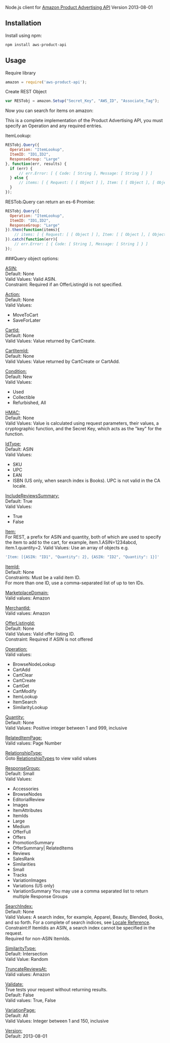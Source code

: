 Node.js client for [Amazon Product Advertising API](https://affiliate-program.amazon.com/gp/advertising/api/detail/main.html) Version 2013-08-01   

## Installation
Install using npm:
```sh
npm install aws-product-api
```

## Usage

Require library
```javascript
amazon = require('aws-product-api');
```

Create REST Object
```javascript
var RESTobj = amazon.Setup("Secret_Key", "AWS_ID", "Associate_Tag");
```

Now you can search for items on amazon:

This is a complete implementation of the Product Advertising API, you must specify an Operation and any required entries.

ItemLookup:
```javascript
RESTobj.Query({
  Operation: "ItemLookup",
  ItemID: "ID1,ID2",
  ResponseGroup: "Large"
}, function(err, results) {
  if (err) {
	  // err.Error: [ { Code: [ String ], Message: [ String ] } ]
  } else {
	  // items: [ { Request: [ [ Object ] ], Item: [ [ Object ], [ Object ] ] } ]
  }
});
```


RESTob.Query can return an es-6 Promise:
```javascript
RESTobj.Query({
  Operation: "ItemLookup",
  ItemID: "ID1,ID2",
  ResponseGroup: "Large"
}).then(function(items){
	// items: [ { Request: [ [ Object ] ], Item: [ [ Object ], [ Object ] ] } ]
}).catch(function(err){
	// err.Error: [ { Code: [ String ], Message: [ String ] } ]
});
```

###Query object options:

[ASIN:](http://docs.aws.amazon.com/AWSECommerceService/latest/DG/CartAdd.html)  
Default: None  
Valid Values: Valid ASIN.  
Constraint: Required if an OfferListingId is not specified.

[Action:](http://docs.aws.amazon.com/AWSECommerceService/latest/DG/CartModify.html)  
Default: None  
Valid Values:  
 * MoveToCart
 * SaveForLater

[CartId:](http://docs.aws.amazon.com/AWSECommerceService/latest/DG/CartAdd.html)  
Default: None  
Valid Values: Value returned by CartCreate.

[CartItemId:](http://docs.aws.amazon.com/AWSECommerceService/latest/DG/CartModify.html)  
Default: None  
Valid Values: Value returned by CartCreate or CartAdd.

[Condition:](http://docs.aws.amazon.com/AWSECommerceService/latest/DG/ItemLookup.html)  
Default: New  
Valid Values:  
 * Used
 * Collectible
 * Refurbished, All

[HMAC:](http://docs.aws.amazon.com/AWSECommerceService/latest/DG/CartAdd.html)  
Default: None  
Valid Values: Value is calculated using request parameters, their values, a cryptographic function, and the Secret Key, which acts as the "key" for the function.

[IdType:](http://docs.aws.amazon.com/AWSECommerceService/latest/DG/ItemLookup.html)  
Default: ASIN  
Valid Values:  
 * SKU
 * UPC
 * EAN
 * ISBN (US only, when search index is Books). UPC is not valid in the CA locale.

[IncludeReviewsSummary:](http://docs.aws.amazon.com/AWSECommerceService/latest/DG/ItemLookup.html)  
Default: True  
Valid Values:  
 * True
 * False

[Item:](http://docs.aws.amazon.com/AWSECommerceService/latest/DG/CartCreate.html)  
For REST, a prefix for ASIN and quantity, both of which are used to specify the item to add to the cart, for example, item.1.ASIN=1234abcd, item.1.quantity=2. Valid Values: Use an array of objects e.g.
```javascript
'Item: [{ASIN: "ID1", "Quantity": 2}, {ASIN: "ID2", "Quantity": 1}]'
```

[ItemId:](http://docs.aws.amazon.com/AWSECommerceService/latest/DG/ItemLookup.html)  
Default: None  
Constraints: Must be a valid item ID.  
For more than one ID, use a comma-separated list of up to ten IDs.

[MarketplaceDomain:](http://docs.aws.amazon.com/AWSECommerceService/latest/DG/CommonRequestParameters.html)  
Valid values: Amazon

[MerchantId:](http://docs.aws.amazon.com/AWSECommerceService/latest/DG/ItemLookup.html)  
Valid values: Amazon

[OfferListingId:](http://docs.aws.amazon.com/AWSECommerceService/latest/DG/CartAdd.html)  
Default: None  
Valid Values: Valid offer listing ID.  
Constraint: Required if ASIN is not offered

[Operation:](http://docs.aws.amazon.com/AWSECommerceService/latest/DG/CommonRequestParameters.html)  
Valid values:  
 * BrowseNodeLookup
 * CartAdd
 * CartClear
 * CartCreate
 * CartGet
 * CartModify
 * ItemLookup
 * ItemSearch
 * SimilarityLookup

[Quantity:](http://docs.aws.amazon.com/AWSECommerceService/latest/DG/CartAdd.html)  
Default: None  
Valid Values: Positive integer between 1 and 999, inclusive

[RelatedItemPage:](http://docs.aws.amazon.com/AWSECommerceService/latest/DG/ItemLookup.html)  
Valid values: Page Number

[RelationshipType:](http://docs.aws.amazon.com/AWSECommerceService/latest/DG/ItemLookup.html)  
Goto [RelationshipTypes](http://docs.aws.amazon.com/AWSECommerceService/latest/DG/SuggestingSimilarItemstoBuy.html#RelationshipTypes) to view valid values

[ResponseGroup:](http://docs.aws.amazon.com/AWSECommerceService/latest/DG/ItemLookup.html)  
Default: Small  
Valid Values:  
 * Accessories
 * BrowseNodes
 * EditorialReview
 * Images
 * ItemAttributes
 * ItemIds
 * Large
 * Medium
 * OfferFull
 * Offers
 * PromotionSummary
 * OfferSummary| RelatedItems
 * Reviews
 * SalesRank
 * Similarities
 * Small
 * Tracks
 * VariationImages
 * Variations (US only)
 * VariationSummary
You may use a comma separated list to return multiple Response Groups

[SearchIndex:](http://docs.aws.amazon.com/AWSECommerceService/latest/DG/ItemLookup.html)  
Default: None  
Valid Values: A search index, for example, Apparel, Beauty, Blended, Books, and so forth. For a complete of search indices, see [Locale Reference](http://docs.aws.amazon.com/AWSECommerceService/latest/DG/localevalues.html).  
Constraint:If ItemIdis an ASIN, a search index cannot be specified in the request.  
Required for non-ASIN ItemIds.

[SimilarityType:](http://docs.aws.amazon.com/AWSECommerceService/latest/DG/SimilarityLookup.html)  
Default: Intersection  
Valid Value: Random

[TruncateReviewsAt:](http://docs.aws.amazon.com/AWSECommerceService/latest/DG/ItemLookup.html)  
Valid values: Amazon

[Validate:](http://docs.aws.amazon.com/AWSECommerceService/latest/DG/CommonRequestParameters.html)  
True tests your request without returning results.  
Default: False  
Valid values: True, False

[VariationPage:](http://docs.aws.amazon.com/AWSECommerceService/latest/DG/ItemLookup.html)  
Default: All  
Valid Values: Integer between 1 and 150, inclusive

[Version:](http://docs.aws.amazon.com/AWSECommerceService/latest/DG/CommonRequestParameters.html)  
Default: 2013-08-01

